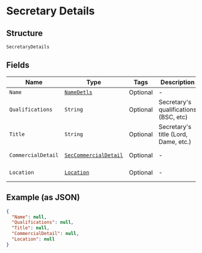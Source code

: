 
# Secretary Details

## Structure

`SecretaryDetails`

## Fields

| Name | Type | Tags | Description | Getter | Setter |
|  --- | --- | --- | --- | --- | --- |
| `Name` | [`NameDetls`](../../doc/models/name-detls.md) | Optional | - | NameDetls getName() | setName(NameDetls name) |
| `Qualifications` | `String` | Optional | Secretary's qualifications (BSC, etc) | String getQualifications() | setQualifications(String qualifications) |
| `Title` | `String` | Optional | Secretary's title (Lord, Dame, etc.) | String getTitle() | setTitle(String title) |
| `CommercialDetail` | [`SecCommercialDetail`](../../doc/models/sec-commercial-detail.md) | Optional | - | SecCommercialDetail getCommercialDetail() | setCommercialDetail(SecCommercialDetail commercialDetail) |
| `Location` | [`Location`](../../doc/models/location.md) | Optional | - | Location getLocation() | setLocation(Location location) |

## Example (as JSON)

```json
{
  "Name": null,
  "Qualifications": null,
  "Title": null,
  "CommercialDetail": null,
  "Location": null
}
```

